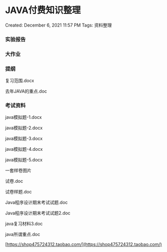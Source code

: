 # JAVA付费知识整理

Created: December 6, 2021 11:57 PM
Tags: 资料整理

### 实验报告

### 大作业

### 提纲

复习范围.docx

去年JAVA的重点.doc

### 考试资料

java模拟题-1.docx

java模拟题-2.docx

java模拟题-3.docx

java模拟题-4.docx

java模拟题-5.docx

一套样卷图片

试卷.doc

试卷样题.doc

Java程序设计期末考试试题.doc

Java程序设计期末考试试题2.doc

java复习材料3.doc

java所谓重点.doc

[https://shop475724312.taobao.com/](https://shop475724312.taobao.com/)